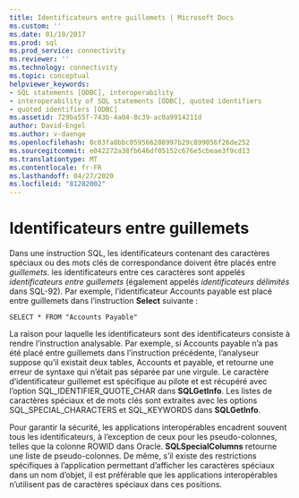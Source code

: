 ```yaml
---
title: Identificateurs entre guillemets | Microsoft Docs
ms.custom: ''
ms.date: 01/19/2017
ms.prod: sql
ms.prod_service: connectivity
ms.reviewer: ''
ms.technology: connectivity
ms.topic: conceptual
helpviewer_keywords:
- SQL statements [ODBC], interoperability
- interoperability of SQL statements [ODBC], quoted identifiers
- quoted identifiers [ODBC]
ms.assetid: 729ba55f-743b-4a04-8c39-ac0a9914211d
author: David-Engel
ms.author: v-daenge
ms.openlocfilehash: 0c03fa8bbc059566288997b29c899056f26de252
ms.sourcegitcommit: e042272a38fb646df05152c676e5cbeae3f9cd13
ms.translationtype: MT
ms.contentlocale: fr-FR
ms.lasthandoff: 04/27/2020
ms.locfileid: "81282002"
---
```

# <a name="quoted-identifiers"></a>Identificateurs entre guillemets
Dans une instruction SQL, les identificateurs contenant des caractères spéciaux ou des mots clés de correspondance doivent être placés entre *guillemets*. les identificateurs entre ces caractères sont appelés *identificateurs entre guillemets* (également appelés *identificateurs délimités* dans SQL-92). Par exemple, l’identificateur Accounts payable est placé entre guillemets dans l’instruction **Select** suivante :  
  
```  
SELECT * FROM "Accounts Payable"  
```  
  
 La raison pour laquelle les identificateurs sont des identificateurs consiste à rendre l’instruction analysable. Par exemple, si Accounts payable n’a pas été placé entre guillemets dans l’instruction précédente, l’analyseur suppose qu’il existait deux tables, Accounts et payable, et retourne une erreur de syntaxe qui n’était pas séparée par une virgule. Le caractère d’identificateur guillemet est spécifique au pilote et est récupéré avec l’option SQL_IDENTIFIER_QUOTE_CHAR dans **SQLGetInfo**. Les listes de caractères spéciaux et de mots clés sont extraites avec les options SQL_SPECIAL_CHARACTERS et SQL_KEYWORDS dans **SQLGetInfo**.  
  
 Pour garantir la sécurité, les applications interopérables encadrent souvent tous les identificateurs, à l’exception de ceux pour les pseudo-colonnes, telles que la colonne ROWID dans Oracle. **SQLSpecialColumns** retourne une liste de pseudo-colonnes. De même, s’il existe des restrictions spécifiques à l’application permettant d’afficher les caractères spéciaux dans un nom d’objet, il est préférable que les applications interopérables n’utilisent pas de caractères spéciaux dans ces positions.
